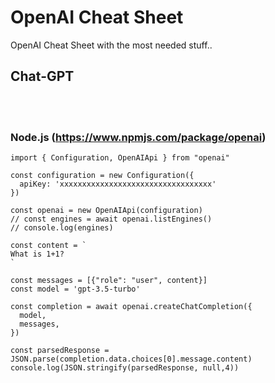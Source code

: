 # OpenAI Cheat Sheet
OpenAI Cheat Sheet with the most needed stuff..




## Chat-GPT

<br><br>

### Node.js (https://www.npmjs.com/package/openai)
```
import { Configuration, OpenAIApi } from "openai"

const configuration = new Configuration({
  apiKey: 'xxxxxxxxxxxxxxxxxxxxxxxxxxxxxxxxxx'
})

const openai = new OpenAIApi(configuration)
// const engines = await openai.listEngines()
// console.log(engines)

const content = `
What is 1+1?
`

const messages = [{"role": "user", content}]
const model = 'gpt-3.5-turbo'

const completion = await openai.createChatCompletion({
  model,
  messages,
})

const parsedResponse = JSON.parse(completion.data.choices[0].message.content)
console.log(JSON.stringify(parsedResponse, null,4))
```
